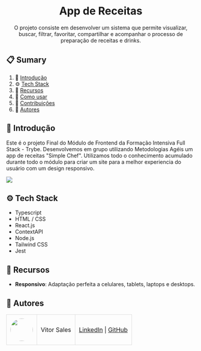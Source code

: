 <div align="center">
  <!--
  <br />
    <a href="#" target="_blank">
      <img src="https://github.com/orafael-almeida/readme-projects-template/blob/main/images/banner.png?raw=true" alt="Project Banner">
    </a>
  <br />
  
  <div>
    <img src="https://img.shields.io/badge/-Next_JS-black?style=for-the-badge&logoColor=white&logo=next.js&color=black" alt="Next;js" />
    <img src="https://img.shields.io/badge/-React_JS-black?style=for-the-badge&logoColor=white&logo=react&color=61DAFB" alt="React.js" />
    <img src="https://img.shields.io/badge/-Node_js-black?style=for-the-badge&logoColor=white&logo=node.js&color=6DA55F" alt="Node.js" />
    <img src="https://img.shields.io/badge/-Tailwind_CSS-black?style=for-the-badge&logoColor=white&logo=tailwindcss&color=06B6D4" alt="TailwindCSS" />
  </div>
<br/><br/></br>
  -->
  <h1 align="center">App de Receitas</h1>

   <div align="center">
     O projeto consiste em desenvolver um sistema que permite visualizar, buscar, filtrar, favoritar, compartilhar e acompanhar o processo de preparação de receitas e drinks.
    </div>
</div>

## 📋 <a name="table">Sumary</a>

1. 🤖 [Introdução](#introduction)
2. ⚙️ [Tech Stack](#tech-stack)
3. 🔋 [Recursos](#features)
4. 🤸 [Como usar](#quick-start)
5. 🤝 [Contribuições](#contributing)
6. 👥 [Autores](#authors)


## <a name="introduction">🤖 Introdução</a>

Este é o projeto Final do Módulo de Frontend da Formação Intensiva Full Stack - Trybe. Desenvolvemos em grupo utilizando Metodologias Agéis um app de receitas "Simple Chef". Utilizamos todo o conhecimento acumulado durante todo o módulo para criar um site para a melhor experiencia do usuário com um design responsivo.

<a href="https://github.com/orafael-almeida/readme-projects-template" target="_blank"><img src="https://img.shields.io/badge/Deixar_uma_estrela_:)-%23121011.svg?style=for-the-badge&logo=github&logoColor=white" /></a>

## <a name="tech-stack">⚙️ Tech Stack</a>

- Typescript
- HTML / CSS
- React.js
- ContextAPI
- Node.js
- Tailwind CSS
- Jest

## <a name="features">🔋 Recursos</a>

- **Responsivo**: Adaptação perfeita a celulares, tablets, laptops e desktops.


## <a name="authors">👥 Autores</a>

<table style="border-collapse: collapse; table-layout: auto text-align: left;">

  <tbody>
    <tr>
      <td style="padding: 10px; border: 1px solid #ddd;">
        <img src="https://avatars.githubusercontent.com/u/Vitor-Sales?v=4" width="60" style="border-radius: 50%; display: block; margin: 0 auto;">
      </td>
      <td style="padding: 10px; border: 1px solid #ddd;">Vitor Sales</td>
      <td style="padding: 10px; border: 1px solid #ddd;">
        <a href="https://www.linkedin.com/in/vitor-ml-sales/" target="_blank">LinkedIn</a> |
        <a href="https://github.com/Vitor-Sales" target="_blank">GitHub</a>
      </td>
    </tr>
  </tbody>
</table>
